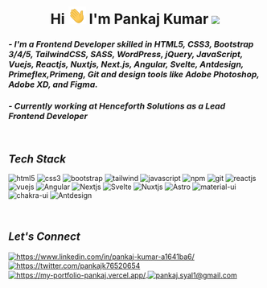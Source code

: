 <!----------------------------------- Heading Section ------------------------------------>
<h1 align="center">
    Hi
    <img src="https://raw.githubusercontent.com/ABSphreak/ABSphreak/master/gifs/Hi.gif" width="35">
    I'm Pankaj Kumar
    <img src="https://camo.githubusercontent.com/d3359cb00ab0b5ed8f2e1fe3fceb4fbaf3b614340f8c0db99c17b9f50b351770/68747470733a2f2f656d6f6a69732e736c61636b6d6f6a69732e636f6d2f656d6f6a69732f696d616765732f313533313834393433302f343234362f626c6f622d73756e676c61737365732e6769663f31353331383439343330" width="35">
</h1>



<!----------------------------------- About Section ------------------------------------>

<h3>
    <i>- I'm a Frontend Developer skilled in HTML5, CSS3, Bootstrap 3/4/5, TailwindCSS, SASS, WordPress, jQuery, JavaScript, Vuejs, Reactjs, Nuxtjs, Next.js, Angular, Svelte, Antdesign, Primeflex,Primeng, Git and design tools like Adobe Photoshop, Adobe XD, and Figma.</i>
</h3>

<h3>
    <i>- Currently working at Henceforth Solutions as a Lead Frontend Developer</i>
</h3>
<br>




<!----------------------------------- Tech Stack Section ------------------------------------>

<h2><i>Tech Stack</i></h2>

<p>
    <img src="https://img.shields.io/badge/HTML5-E34F26?style=for-the-badge&logo=html5&logoColor=white" alt="html5" />
    <img src="https://img.shields.io/badge/CSS3-1572B6?style=for-the-badge&logo=css3&logoColor=white" alt="css3" />
    <img src="https://img.shields.io/badge/Bootstrap-563D7C?style=for-the-badge&logo=bootstrap&logoColor=white" alt="bootstrap" />
    <img src="https://img.shields.io/badge/Tailwind_CSS-38B2AC?style=for-the-badge&logo=tailwind-css&logoColor=white" alt="tailwind" />
    <img src="https://img.shields.io/badge/JavaScript-323330?style=for-the-badge&logo=javascript&logoColor=F7DF1E" alt="javascript" />
    <img src="https://img.shields.io/badge/npm-CB3837?style=for-the-badge&logo=npm&logoColor=white" alt="npm" />
    <img src="https://img.shields.io/badge/Git-f44d27?style=for-the-badge&logo=git&logoColor=white" alt="git" />
    <img src="https://img.shields.io/badge/React-20232A?style=for-the-badge&logo=react&logoColor=61DAFB" alt="reactjs" />
    <img src="https://img.shields.io/badge/Vuejs-18A303?style=for-the-badge&logo=vue&logoColor=18A303" alt="vuejs" />
    <img src="https://img.shields.io/badge/Angular-CB3837?style=for-the-badge&logo=Angular&logoColor=18A303" alt="Angular" />
    <img src="https://img.shields.io/badge/Nextjs-100000?style=for-the-badge&logo=Nextjs&logoColor=100000" alt="Nextjs" />
    <img src="https://img.shields.io/badge/Svelte-E34F26?style=for-the-badge&logo=Svelte&logoColor=E34F26" alt="Svelte" />
    <img src="https://img.shields.io/badge/Nuxtjs-18A303?style=for-the-badge&logo=Nuxtjs&logoColor=18A303" alt="Nuxtjs" />
     <img src="https://img.shields.io/badge/Astro-18A303?style=for-the-badge&logo=Astro&logoColor=473067" alt="Astro" />
    <img src="https://img.shields.io/badge/Material%20UI-007FFF?style=for-the-badge&logo=mui&logoColor=white" alt="material-ui" />
    <img src="https://img.shields.io/badge/Chakra%20UI-3bc7bd?style=for-the-badge&logo=chakraui&logoColor=white" alt="chakra-ui" />
    <img src="https://img.shields.io/badge/Antdesign-3bc7bd?style=for-the-badge&logo=Antdesign&logoColor=#1677ff" alt="Antdesign" />
</p>
<br>



<!----------------------------------- Social Media Links Section ------------------------------------>

<h2><i>Let's Connect</i></h2>


<p align="left">
    <a href="https://www.linkedin.com/in/pankaj-kumar-a1641ba6/">
        <img align="center" src="https://img.shields.io/badge/LinkedIn-0077B5?style=for-the-badge&logo=linkedin&logoColor=white" alt="https://www.linkedin.com/in/pankaj-kumar-a1641ba6/" />
    </a>
    <a href="https://twitter.com/pankajk76520654">
        <img align="center" src="https://img.shields.io/badge/Twitter-1DA1F2?style=for-the-badge&logo=twitter&logoColor=white" alt="https://twitter.com/pankajk76520654" />
    </a>
    <a href="https://my-portfolio-pankaj.vercel.app/">
        <img align="center" src="https://img.shields.io/badge/Portfolio-18A303?style=for-the-badge&logo=ionic&logoColor=white" alt="https://my-portfolio-pankaj.vercel.app/" />
    </a>
    <a title="pankaj.syal1@gmail.com" href="mailto:mpankaj.syal1@gmail.com">
        <img align="center" src="https://img.shields.io/badge/Gmail-D14836?style=for-the-badge&logo=gmail&logoColor=white" alt="pankaj.syal1@gmail.com" />
    </a>
</p>
<br>




